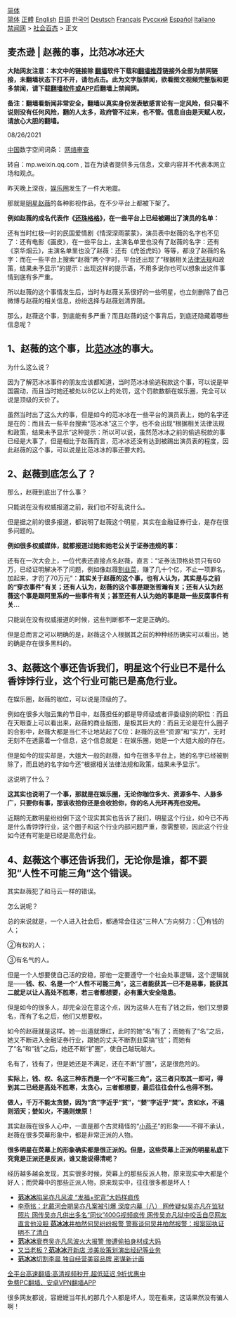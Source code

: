  <!-- 面包屑导航 --> <div class="breadcrumb"><!-- GTranslate: https://gtranslate.io/ -->  <div class="switcher notranslate">  <div class="selected">  <a href="#" onclick="return false;"> 简体</a>  </div>  <div class="option">  <a href="https://www.bannedbook.org" onclick="doGTranslate('zh-CN|zh-CN');jQuery('div.switcher div.selected a').html(jQuery(this).html());return false;" title="简体中文" class="nturl selected"> 简体</a>  <a href="https://www.bannedbook.org/zh-tw/" onclick="doGTranslate('zh-CN|zh-TW');jQuery('div.switcher div.selected a').html(jQuery(this).html());return false;" title="繁體中文" class="nturl"> 正體</a>  <a href="https://www.bannedbook.org/en/" onclick="doGTranslate('zh-CN|en');jQuery('div.switcher div.selected a').html(jQuery(this).html());return false;" title="English" class="nturl"> English</a>  <a href="https://www.bannedbook.org/ja/" onclick="doGTranslate('zh-CN|ja');jQuery('div.switcher div.selected a').html(jQuery(this).html());return false;" title="日本語" class="nturl"> 日語</a>  <a href="https://www.bannedbook.org/ko/" onclick="doGTranslate('zh-CN|ko');jQuery('div.switcher div.selected a').html(jQuery(this).html());return false;" title="한국어" class="nturl"> 한국어</a>  <a href="https://www.bannedbook.org/de/" onclick="doGTranslate('zh-CN|de');jQuery('div.switcher div.selected a').html(jQuery(this).html());return false;" title="Deutsch" class="nturl"> Deutsch</a>  <a href="https://www.bannedbook.org/fr/" onclick="doGTranslate('zh-CN|fr');jQuery('div.switcher div.selected a').html(jQuery(this).html());return false;" title="Français" class="nturl"> Français</a>  <a href="https://www.bannedbook.org/ru/" onclick="doGTranslate('zh-CN|ru');jQuery('div.switcher div.selected a').html(jQuery(this).html());return false;" title="Русский" class="nturl"> Русский</a>  <a href="https://www.bannedbook.org/es/" onclick="doGTranslate('zh-CN|es');jQuery('div.switcher div.selected a').html(jQuery(this).html());return false;" title="Español" class="nturl"> Español</a>  <a href="https://www.bannedbook.org/it/" onclick="doGTranslate('zh-CN|it');jQuery('div.switcher div.selected a').html(jQuery(this).html());return false;" title="Italiano" class="nturl"> Italiano</a>  </div>  </div>      <div class='breadcrumb-sub'><!-- Breadcrumb NavXT 6.3.0 --> <a href="https://www.bannedbook.org/" class="home">禁闻网</a> &gt; <a href="https://www.bannedbook.org/bnews/baitai/" class="category">社会百态</a> &gt; 正文</div></div><h2>麦杰逊 &#124; 赵薇的事，比范冰冰还大</h2> <p class="notice"><b>大陆网友注意：本文中的链接除 <a href="https://github.com/bannedbook/fanqiang" >翻墙</a>软件下载和<a href="https://github.com/killgcd/justmysocks/blob/master/README.md">翻墙推荐</a>链接外全部为禁网链接，未翻墙状态下打不开，请勿点击。此为文字版禁闻，欲看图文视频完整版和更多禁闻，请下载<a href="https://github.com/bannedbook/fanqiang">翻墙软件或APP</a>后翻墙上禁闻网。</p><p>备注：翻墙看新闻非常安全，翻墙以真实身份发表敏感言论有一定风险，但只看不说则没有任何风险，翻的人太多，政府管不过来，也不管。信息自由是天赋人权，请放心大胆的翻墙。</b></p>  <div class="entry"> <p>08/26/2021</p> <p><span class='wp_keywordlink_affiliate'><a href="https://www.bannedbook.org/" title="中国" target="_blank">中国</a></span>数字空间词条： <a href="https://www.bannedbook.org/bnews/tag/%e7%bd%91%e7%bb%9c%e5%ae%a1%e6%9f%a5/" class="st_tag internal_tag" rel="tag" title="标签 网络审查 下的日志">网络审查</a></p> <p>转自：mp.weixin.qq.com , 旨在为读者提供多元信息，文章内容并不代表本网立场和观点。</p> <p>昨天晚上深夜，<a href="https://www.bannedbook.org/bnews/tag/%e5%a8%b1%e4%b9%90%e5%9c%88/" class="st_tag internal_tag" rel="tag" title="标签 娱乐圈 下的日志">娱乐圈</a>发生了一件大地震。</p> <p>那就是<a href="https://www.bannedbook.org/bnews/tag/%e6%98%8e%e6%98%9f/" class="st_tag internal_tag" rel="tag" title="标签 明星 下的日志">明星</a><a href="https://www.bannedbook.org/bnews/tag/%e8%b5%b5%e8%96%87/" class="st_tag internal_tag" rel="tag" title="标签 赵薇 下的日志">赵薇</a>的各种影视作品，在不少平台上都被下架了。</p> <p><strong>例如赵薇的成名代表作《<a href="https://www.bannedbook.org/bnews/tag/%e8%bf%98%e7%8f%a0%e6%a0%bc%e6%a0%bc/" class="st_tag internal_tag" rel="tag" title="标签 还珠格格 下的日志">还珠格格</a>》，在一些平台上已经被踢出了演员的名单：</strong></p> <p>还有当时红极一时的民国爱情剧《情深深雨蒙蒙》，演员表中赵薇的名字也不见了：还有电影《画皮》，在一些平台上，主演名单里也没有了赵薇的名字：还有《京华烟云》，主演名单里也没了赵薇：还有《虎爸虎妈》等等，都没了赵薇的名字：而在一些平台上搜索“赵薇”两个字时，平台还出现了“根据相关<a href="https://www.bannedbook.org/bnews/tag/%E6%B3%95%E5%BE%8B%E6%B3%95%E8%A7%84/" class="st_tag internal_tag" rel="tag" title="标签 法律法规 下的日志">法律法规</a>和政策，结果未予显示”的提示：出现这样的提示语，不用多说你也可以想象出这件事情到底有多严重。</p> <p>所以赵薇的这个事情发生后，当时与赵薇关系很好的一些明星，也立刻删除了自己微博与赵薇的相关信息，纷纷选择与赵薇划清界限。</p> <p>那么，赵薇这个事，到底能有多严重？而且赵薇的这个事背后，到底还隐藏着哪些信息呢？</p> <h2>1、赵薇的这个事，比<a href="https://www.bannedbook.org/bnews/tag/%e8%8c%83%e5%86%b0%e5%86%b0/" class="st_tag internal_tag" rel="tag" title="标签 范冰冰 下的日志">范冰冰</a>的事大。</h2> <p>为什么这么说？</p>  <p>因为了解范冰冰事件的朋友应该都知道，当时范冰冰偷逃税款这个事，可以说是举国震动，而且当时她还被处以8亿以上的处罚，这个罚款数额在娱乐圈，完全可以说是顶级的天价了。</p> <p>虽然当时出了这么大的事，但是如今的范冰冰在一些平台的演员表上，她的名字还是在的：而且去一些平台搜索“范冰冰”这三个字，也不会出现“根据相关法律法规和政策，结果未予显示”这种提示：所以可以说，虽然范冰冰之前的偷逃税款的事已经是大事了，但是相比于赵薇而言，范冰冰还没有达到被踢出演员表的程度，因此赵薇的这个事，可以说是比范冰冰的事还要大的。</p> <h2>2、赵薇到底怎么了？</h2> <p>那么，赵薇到底出了什么事？</p> <p>只能说在没有权威报道之前，我们也不好乱说什么。</p> <p>但是据之前的很多报道，都说明了赵薇这个明星，其实在金融证券行业，是存在很多问题的。</p> <p><strong>例如很多权威媒体，就都报道过她和她老公关于证券违规的事：</strong></p> <p>还有在一次大会上，一位代表还直接点名赵薇，直言：“证券法顶格处罚只有60万，已经证明解决不了问题，例如像赵薇<a href="https://www.bannedbook.org/bnews/tag/%E5%89%B2%E9%9F%AD%E8%8F%9C/" class="st_tag internal_tag" rel="tag" title="标签 割韭菜 下的日志">割韭菜</a>，赚了几十个亿，不止一项罪名，加起来，才罚了70万元”：<strong>其实关于赵薇的这个事，也有人认为，其实是与之前的“穿衣事件”有关；还有人认为，赵薇的这个事是跟张哲瀚有关；还有人认为赵薇这个事是跟阿里系的一些事件有关；甚至还有人认为她的事是跟一些反腐事件有关&#8230;</strong></p> <p>只能说在没有权威报道的时候，这些判断都不一定是正确的。</p> <p>但是总而言之可以明确的是，赵薇这个人根据其之前的种种经历确实可以看出，她的确是存在很多黑料的。</p> <h2>3、赵薇这个事还告诉我们，明星这个行业已不是什么香饽饽行业，这个行业可能已是高危行业。</h2> <p>在娱乐圈，赵薇的咖位，可以说是顶级的了。</p>  <p>例如在很多大咖云集的节目中，赵薇担任的都是导师级或者评委级别的职位：而且在天眼查上可以看出来，赵薇的商业版图，是极其巨大的：而且无论是在什么圈子的合影中，赵薇大都是当仁不让地站起了C位：赵薇的这些“资源”和“实力”，无时无刻不在透露着一个信息，这个信息就是：在娱乐圈，她是一个大姐大般的存在。</p> <p>但是如今的现实却是，大姐大一般的赵薇，如今在很多平台上，她的名字已经被剔除了，而且她的名字如今还“根据相关法律法规和政策，结果未予显示”。</p> <p>这说明了什么？</p> <p><strong>这其实也说明了一个事，那就是在娱乐圈，无论你咖位多大、资源多牛、人脉多广，只要你有事，那该收拾你还是会收拾你，你的名人光环再亮也没用。</strong></p> <p>近期的无数明星纷纷倒下这个现实其实也告诉了我们，明星这个行业，如今已不再是什么香饽饽行业，这个圈子和这个行业内部问题严重，亟需整顿，因此这个行业如今还有可能是已经是高危行业。</p> <h2>4、赵薇这个事还告诉我们，无论你是谁，都不要犯“人性不可能三角”这个错误。</h2> <p>其实赵薇犯了和马云一样的错误。</p> <p>怎么说呢？</p> <p>总的来说就是，一个人进入社会后，都通常会往这“三种人”方向努力：①有钱的人；</p> <p>②有权的人；</p> <p>③有名气的人。</p>  <p>但是一个人想要使自己活的安稳，那他一定要遵守一个社会处事逻辑，这个逻辑就是——<strong>钱、权、名是一个</strong>“<strong>人性不可能三角</strong>”<strong>，这三者能获其一已不是易事，能获其二就足以让人高处不胜寒，若三者都想要，必有重大安全隐患。</strong></p> <p>但是如今的很多人，却完全没在意这个点，因为这些人在有了钱之后，他们又想要名，而有了名之后，他们又想要权。</p> <p>如今的赵薇就是这样。她一出道就爆红，此时的她“名”有了；而她有了“名”之后，她又不断进入金融证券行业，跟她的丈夫不断割韭菜搞“钱”；而她有了“名”和“钱”之后，她还不断“扩圈”，使自己越玩越大。</p> <p>名有了，钱有了，但是她还是不满足，还在不断“扩圈”，这是很危险的。</p> <p><strong>实际上，钱、权、名这三种东西是一个“不可能三角”，这三者只取其一即可，得到其二已经是高处不胜寒，太贪心，三者都想要，最后往往会什么也得不到。</strong></p> <p><strong>做人，千万不能太贪婪，因为“贪”字近乎“贫”，“婪”字近乎“焚”。贪如水，不遏则滔天；婪如火，不遏则燎原！</strong></p> <p>其实赵薇在很多人心中，一直是那个古灵精怪的“<a href="https://www.bannedbook.org/bnews/tag/%e5%b0%8f%e7%87%95%e5%ad%90/" class="st_tag internal_tag" rel="tag" title="标签 小燕子 下的日志">小燕子</a>”的形象——不得不承认，赵薇在很多荧幕形象中，都是非常正派的人物。</p> <p><strong>很多明星在荧幕上的形象确实都是很正派的。但是，这些荧幕上正派的明星私底下究竟是正派还是反派，谁又能说得清呢？</strong></p> <p>经历越多越会发现，其实很多时候，荧幕上的那些反派人物，原来现实中大都是个好人；而荧幕中的那些正派人物，原来现实中，往往很多都是坏人！</p> <ul class='op-related-articles' title='相关阅读'> <li><a href='https://www.bannedbook.org/bnews/yule/20210811/1604056.html' target='_blank'><b>范冰冰</b>陷吴亦凡风波 “发福+驼背”大妈样疯传</a></li> <li><a href='https://www.bannedbook.org/bnews/comments/20210809/1603090.html' target='_blank'>李燕铭：北戴河会期吴亦凡案被引爆 深度内幕（八） 网传疑似吴亦凡在监狱照片 网传吴亦凡供出多名“同伙”400G视频疯传 网传吴亦凡狱中咬舌自尽网友直言他没胆 <b>范冰冰</b>井柏然何炅纷纷报警 警察谈何炅井柏然报警：报案回执证明不了清白</a></li> <li><a href='https://www.bannedbook.org/bnews/yule/20210808/1602274.html' target='_blank'><b>范冰冰</b>衰卷吴亦凡风波火大报警 惨遭偷拍身材成大妈</a></li> <li><a href='https://www.bannedbook.org/bnews/yule/20210716/1588123.html' target='_blank'>又当老板？<b>范冰冰</b>开新店 涉美妆策划演出经纪等业务</a></li> <li><a href='https://www.bannedbook.org/bnews/yule/20210714/1586606.html' target='_blank'><b>范冰冰</b>切割李晨 独自经营美容品牌 密谋新计画</a></li> </ul> <p class="texttj"> <a href="https://github.com/bannedbook/fanqiang/wiki/V2ray%E6%9C%BA%E5%9C%BA" target="_blank">全平台高速翻墙:高清视频秒开,超低延迟,9折优惠中</a><br/> <a href="https://github.com/bannedbook/fanqiang/wiki/%E7%A6%81%E9%97%BB%E7%BD%91%E5%AE%89%E5%8D%93%E7%BF%BB%E5%A2%99%E6%96%B0%E9%97%BBAPP" target="_blank">免费PC翻墙、安卓VPN翻墙APP</a></p> <p>很多网友都说，容嬷嬷当年扎的那几个人都是坏人，现在看来，这话果然没有骗人啊！</p><a name='sharetosocial'></a>  <div style="margin-bottom:5px;padding-bottom:5px;clear:both"> <div id="archive-pix-1" class="banner-ads"> <!-- AuctionX Display platform tag START --> <div id="26318x728x90x621x_ADSLOT2" clicktrack="%%CLICK_URL_ESC%%"></div> <!-- AuctionX Display platform tag END --> </div> <div id="archive-pix-2" class="banner-ads"> <!-- AuctionX Display platform tag START --> <div id="26315x300x250x621x_ADSLOT2" clicktrack="%%CLICK_URL_ESC%%"></div> <!-- AuctionX Display platform tag END --> </div> </div>  <div id="archive-pix-1" class="banner-ads"> <!-- AuctionX Display platform tag START --> <div id="26318x728x90x621x_ADSLOT3" clicktrack="%%CLICK_URL_ESC%%"></div> <!-- AuctionX Display platform tag END --> </div> </div><!--END ENTRY--> 